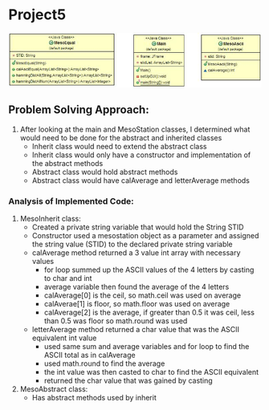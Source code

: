 # Project5
![](UML.jpg)
## Problem Solving Approach:
1. After looking at the main and MesoStation classes, I determined what
would need to be done for the abstract and inherited classes
    - Inherit class would need to extend the abstract class
    - Inherit class would only have a constructor and implementation of 
	the abstract methods
    - Abstract class would hold abstract methods
    - Abstract class would have calAverage and letterAverage
        methods


### Analysis of Implemented Code:
1. MesoInherit class:
    - Created a private string variable that would hold the String
        STID
    - Constructor used a mesostation object as a parameter and
        assigned the string value (STID) to the declared private string
        variable
    - calAverage method returned a 3 value int array with necessary
        values
      - for loop summed up the ASCII values of the 4 letters
                by casting to char and int
      - average variable then found the average of the 4
                letters
      - calAverage[0] is the ceil, so math.ceil was used on
                average
      - calAverae[1] is floor, so math.floor was used on
                average
      - calAverage[2] is the average, if greater than 0.5 it
                was ceil, less than 0.5 was floor so math.round was used
    - letterAverage method returned a char value that was the ASCII
        equivalent int value
      - used same sum and average variables and for loop to
                find the ASCII total as in calAverage
      - used math.round to find the average
      - the int value was then casted to char to find the
                ASCII equivalent
      - returned the char value that was gained by casting
2. MesoAbstract class:
    - Has abstract methods used  by inherit
  

